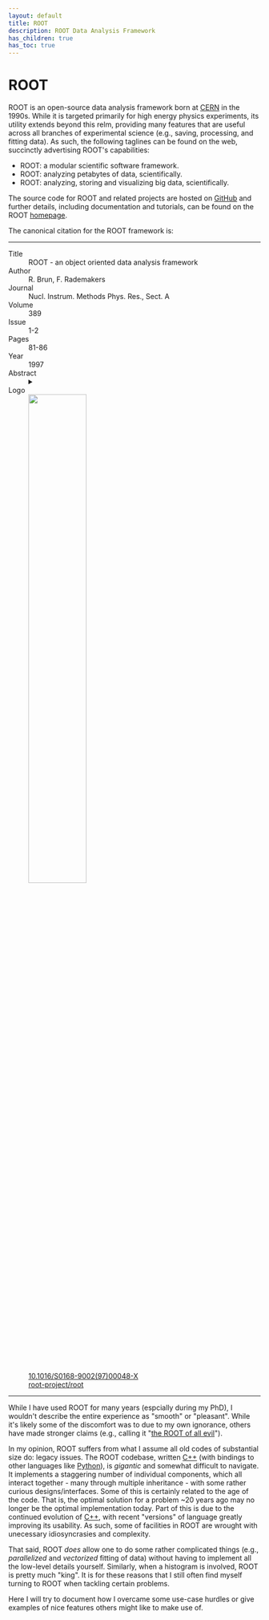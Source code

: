 ```yaml
---
layout: default
title: ROOT
description: ROOT Data Analysis Framework
has_children: true
has_toc: true
---
```


# ROOT

ROOT is an open-source data analysis framework born at [CERN] in the 1990s.
While it is targeted primarily for high energy physics experiments,
its utility extends beyond this relm, providing many features that are useful
across all branches of experimental science
(e.g., saving, processing, and fitting data).
As such, the following taglines can be found on the web,
succinctly advertising ROOT's capabilities:

- ROOT: a modular scientific software framework.
- ROOT: analyzing petabytes of data, scientifically.
- ROOT: analyzing, storing and visualizing big data, scientifically.

The source code for ROOT and related projects are hosted on [GitHub] and further
details, including documentation and tutorials, can be found on the ROOT
[homepage].

The canonical citation for the ROOT framework is:

---

<dl>
    <dt>Title</dt>
        <dd>ROOT - an object oriented data analysis framework</dd>
    <dt>Author</dt>
        <dd>R. Brun, F. Rademakers</dd>
    <dt>Journal</dt>
        <dd>Nucl. Instrum. Methods Phys. Res., Sect. A</dd>
    <dt>Volume</dt>
        <dd>389</dd>
    <dt>Issue</dt>
        <dd>1-2</dd>
    <dt>Pages</dt>
        <dd>81-86</dd>
    <dt>Year</dt>
        <dd>1997</dd>
    <dt>Abstract</dt>
        <dd>
        <details>
        <summary></summary>
        The ROOT system in an Object Oriented framework for large scale data
        analysis. ROOT written in C++, contains, among others, an efficient
        hierarchical OO database, a C++ interpreter, advanced statistical
        analysis (multi-dimensional histogramming, fitting, minimization,
        cluster finding algorithms) and visualization tools. The user interacts
        with ROOT via a graphical user interface, the command line or batch
        scripts. The command and scripting language is C++ (using the
        interpreter) and large scripts can be compiled and dynamically linked
        in. The OO database design has been optimized for parallel access
        (reading as well as writing) by multiple processes.
        </details>
        </dd>
    <dt>Logo</dt>
        <dd><img src="https://root.cern.ch/img/logos/ROOT_Logo/misc/generic-logo-color-plustext-512.png" width="50%"></dd>
    <dt><i class="ai ai-doi"></i></dt>
        <dd><a href="https://doi.org/10.1016/S0168-9002(97)00048-X">10.1016/S0168-9002(97)00048-X</a></dd>
    <dt><i class="fab fa-github"></i></dt>
        <dd><a href="https://github.com/root-project/root">root-project/root</a></dd>
</dl>

---

While I have used ROOT for many years (espcially during my PhD),
I wouldn't describe the entire experience as "smooth" or "pleasant".
While it's likely some of the discomfort was to due to my own ignorance,
others have made stronger claims (e.g., calling it "[the ROOT of all evil]").

In my opinion,
ROOT suffers from what I assume all old codes of substantial size do:
legacy issues.
The ROOT codebase, written [C++]
(with bindings to other languages like [Python]),
is <i>gigantic</i> and somewhat difficult to navigate.
It implements a staggering number of individual components,
which all interact together - many through multiple inheritance -
with some rather curious designs/interfaces.
Some of this is certainly related to the age of the code.
That is, the optimal solution for a problem ~20 years ago may no longer be the
optimal implementation today.
Part of this is due to the continued evolution of [C++],
with recent "versions" of language greatly improving its usability.
As such, some of facilities in ROOT are wrought with unecessary idiosyncrasies
and complexity.

That said, ROOT <i>does</i> allow one to do some rather complicated things
(e.g., <i>parallelized</i> and <i>vectorized</i> fitting of data)
without having to implement all the low-level details yourself.
Similarly, when a histogram is involved, ROOT is pretty much "king".
It is for these reasons that I still often find myself turning to ROOT when
tackling certain problems.

Here I will try to document how I overcame some use-case hurdles or give
examples of nice features others might like to make use of.

[C++]: https://isocpp.org/
[CERN]: https://home.cern/
[homepage]: https://root.cern/
[GitHub]: https://github.com/root-project
[Python]: https://www.python.org/
[the ROOT of all evil]: http://insectnation.org/articles/problems-with-root.html
